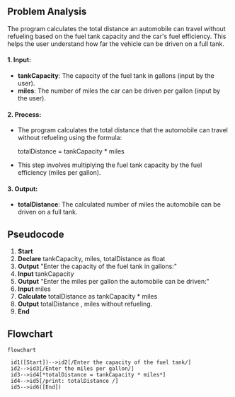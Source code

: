 ## Problem Analysis

The program calculates the total distance an automobile can travel without refueling based on the fuel tank capacity and the car's fuel efficiency. This helps the user understand how far the vehicle can be driven on a full tank.

#### 1. **Input:**
   - **tankCapacity**: The capacity of the fuel tank in gallons (input by the user).
   - **miles**: The number of miles the car can be driven per gallon (input by the user).

#### 2. **Process:**
   - The program calculates the total distance that the automobile can travel without refueling using the formula:
     
     totalDistance = tankCapacity * miles
     
   - This step involves multiplying the fuel tank capacity by the fuel efficiency (miles per gallon).

#### 3. **Output:**
   - **totalDistance**: The calculated number of miles the automobile can be driven on a full tank.
    
## Pseudocode

1. **Start**
2. **Declare** tankCapacity, miles, totalDistance as float
3. **Output** "Enter the capacity of the fuel tank in gallons:"
4. **Input** tankCapacity
5. **Output** "Enter the miles per gallon the automobile can be driven:"
6. **Input** miles
7. **Calculate** totalDistance as tankCapacity * miles
8. **Output** totalDistance , miles without refueling.
9. **End**
    
## Flowchart

   ``` mermaid
flowchart

    id1([Start])-->id2[/Enter the capacity of the fuel tank/]
    id2-->id3[/Enter the miles per gallon/]
    id3-->id4[*totalDistance = tankCapacity * miles*]
    id4-->id5[/print: totalDistance /]
    id5-->id6([End])
    
    
